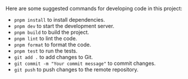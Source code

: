 Here are some suggested commands for developing code in this project:
- `pnpm install` to install dependencies.
- `pnpm dev` to start the development server.
- `pnpm build` to build the project.
- `pnpm lint` to lint the code.
- `pnpm format` to format the code.
- `pnpm test` to run the tests.
- `git add .` to add changes to Git.
- `git commit -m "Your commit message"` to commit changes.
- `git push` to push changes to the remote repository.